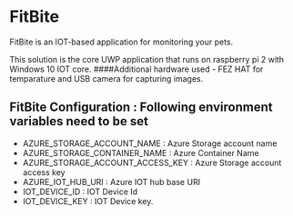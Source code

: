 # FitBite

FitBite is an IOT-based application for monitoring your pets.

This solution is the core UWP application that runs on raspberry pi 2 with Windows 10 IOT core.
####Additional hardware used - 
FEZ HAT for temparature and USB camera for capturing images.
## FitBite Configuration : Following environment variables need to be set
* AZURE_STORAGE_ACCOUNT_NAME : Azure Storage account name
* AZURE_STORAGE_CONTAINER_NAME : Azure Container Name
* AZURE_STORAGE_ACCOUNT_ACCESS_KEY : Azure Storage account access key
* AZURE_IOT_HUB_URI : Azure IOT hub base URI
* IOT_DEVICE_ID : IOT Device Id
* IOT_DEVICE_KEY : IOT Device key.
